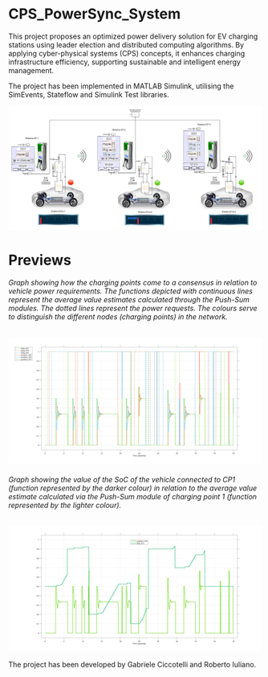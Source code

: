 # CPS_PowerSync_System
 This project proposes an optimized power delivery solution for EV charging stations using leader election and distributed computing algorithms. By applying cyber-physical systems (CPS) concepts, it enhances charging infrastructure efficiency, supporting sustainable and intelligent energy management.
 
The project has been implemented in MATLAB Simulink, utilising the SimEvents, Stateflow and Simulink Test libraries.

![alt text](https://github.com/G-R-Dual-Mind-Lab/PowerSync_System/blob/main/Images/SIM_SCHEMA.jpg)

# Previews
###### Graph showing how the charging points come to a consensus in relation to vehicle power requirements. The functions depicted with continuous lines represent the average value estimates calculated through the Push-Sum modules. The dotted lines represent the power requests. The colours serve to distinguish the different nodes (charging points) in the network.
![alt text](https://github.com/G-R-Dual-Mind-Lab/PowerSync_System/blob/main/Images/pushSum_pReq.jpg)
###### Graph showing the value of the SoC of the vehicle connected to CP1 (function represented by the darker colour) in relation to the average value estimate calculated via the Push-Sum module of charging point 1 (function represented by the lighter colour).
![alt text](https://github.com/G-R-Dual-Mind-Lab/PowerSync_System/blob/main/Images/SoC1_pushSum1.jpg)


The project has been developed by Gabriele Ciccotelli and Roberto Iuliano.

